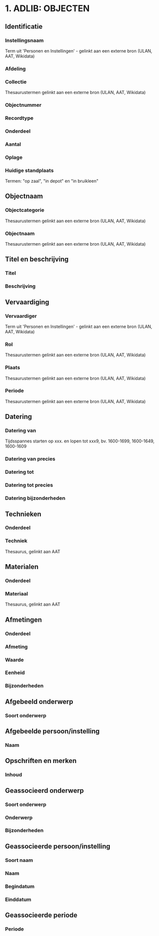 # 1. ADLIB: OBJECTEN

## Identificatie

### Instellingsnaam

Term uit 'Personen en Instellingen' - gelinkt aan een externe bron \(ULAN, AAT, Wikidata\)

### Afdeling

### Collectie

Thesaurustermen gelinkt aan een externe bron \(ULAN, AAT, Wikidata\)

### Objectnummer

### Recordtype

### Onderdeel

### Aantal

### Oplage

### Huidige standplaats

Termen: "op zaal", "in depot" en "in bruikleen"



## Objectnaam

### Objectcategorie

Thesaurustermen gelinkt aan een externe bron \(ULAN, AAT, Wikidata\)

### Objectnaam

Thesaurustermen gelinkt aan een externe bron \(ULAN, AAT, Wikidata\)

## Titel en beschrijving

### Titel

### **Beschrijving**

## Vervaardiging

### Vervaardiger

Term uit 'Personen en Instellingen' - gelinkt aan een externe bron \(ULAN, AAT, Wikidata\)

### Rol

Thesaurustermen gelinkt aan een externe bron \(ULAN, AAT, Wikidata\)

### Plaats

Thesaurustermen gelinkt aan een externe bron \(ULAN, AAT, Wikidata\)

### Periode

Thesaurustermen gelinkt aan een externe bron \(ULAN, AAT, Wikidata\)

## Datering

### Datering van

Tijdsspannes starten op xxx. en lopen tot xxx9, bv. 1600-1699, 1600-1649, 1600-1609

### Datering van precies 

### Datering tot

### Datering tot precies

### Datering bijzonderheden

## Technieken

### Onderdeel

### Techniek

Thesaurus, gelinkt aan AAT

## Materialen

### Onderdeel

### Materiaal

Thesaurus, gelinkt aan AAT

## Afmetingen

### Onderdeel

### Afmeting

### Waarde

### Eenheid

### Bijzonderheden

## Afgebeeld onderwerp

### Soort onderwerp

## Afgebeelde persoon/instelling

### Naam

## Opschriften en merken

### Inhoud

## Geassocieerd onderwerp

### Soort onderwerp

### Onderwerp

### Bijzonderheden

## Geassocieerde persoon/instelling

### Soort naam

### Naam

### Begindatum

### Einddatum

## Geassocieerde periode

### Periode













